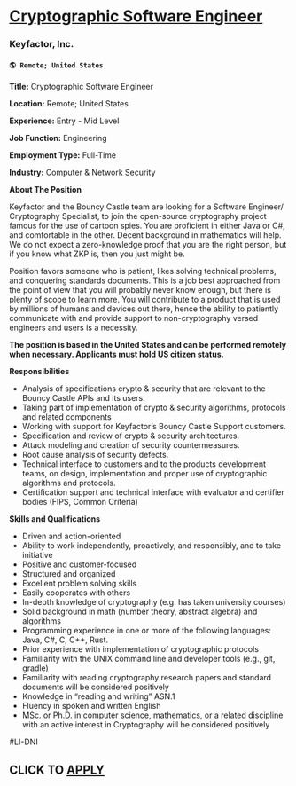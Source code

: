 # [Cryptographic Software Engineer](https://www.remotewlb.com/apply/cryptographic-software-engineer)  
### Keyfactor, Inc.  
#### `🌎 Remote; United States`  

**Title:** Cryptographic Software Engineer

**Location:** Remote; United States

**Experience:** Entry - Mid Level

**Job Function:** Engineering

**Employment Type:** Full-Time

**Industry:** Computer & Network Security

**About The Position**

Keyfactor and the Bouncy Castle team are looking for a Software Engineer/ Cryptography Specialist, to join the open-source cryptography project famous for the use of cartoon spies. You are proficient in either Java or C#, and comfortable in the other. Decent background in mathematics will help. We do not expect a zero-knowledge proof that you are the right person, but if you know what ZKP is, then you just might be.

Position favors someone who is patient, likes solving technical problems, and conquering standards documents. This is a job best approached from the point of view that you will probably never know enough, but there is plenty of scope to learn more. You will contribute to a product that is used by millions of humans and devices out there, hence the ability to patiently communicate with and provide support to non-cryptography versed engineers and users is a necessity.

**The position is based in the United States and can be performed remotely when necessary. Applicants must hold US citizen status.**

**Responsibilities**

  * Analysis of specifications crypto & security that are relevant to the Bouncy Castle APIs and its users.
  * Taking part of implementation of crypto & security algorithms, protocols and related components
  * Working with support for Keyfactor’s Bouncy Castle Support customers.
  * Specification and review of crypto & security architectures.
  * Attack modeling and creation of security countermeasures.
  * Root cause analysis of security defects.
  * Technical interface to customers and to the products development teams, on design, implementation and proper use of cryptographic algorithms and protocols.
  * Certification support and technical interface with evaluator and certifier bodies (FIPS, Common Criteria)

**Skills and Qualifications**

  * Driven and action-oriented
  * Ability to work independently, proactively, and responsibly, and to take initiative
  * Positive and customer-focused
  * Structured and organized
  * Excellent problem solving skills
  * Easily cooperates with others
  * In-depth knowledge of cryptography (e.g. has taken university courses)
  * Solid background in math (number theory, abstract algebra) and algorithms
  * Programming experience in one or more of the following languages: Java, C#, C, C++, Rust.
  * Prior experience with implementation of cryptographic protocols
  * Familiarity with the UNIX command line and developer tools (e.g., git, gradle)
  * Familiarity with reading cryptography research papers and standard documents will be considered positively
  * Knowledge in “reading and writing” ASN.1
  * Fluency in spoken and written English
  * MSc. or Ph.D. in computer science, mathematics, or a related discipline with an active interest in Cryptography will be considered positively

#LI-DNI

  
## CLICK TO [APPLY](https://www.remotewlb.com/apply/cryptographic-software-engineer)

